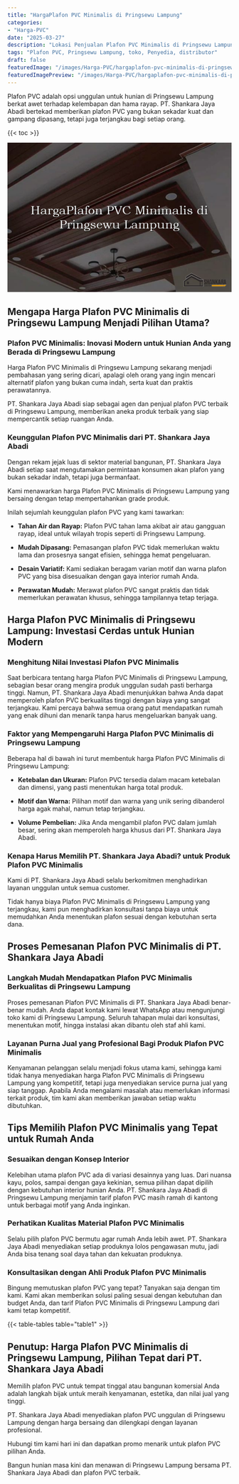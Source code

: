 ```yaml
---
title: "HargaPlafon PVC Minimalis di Pringsewu Lampung"
categories:
- "Harga-PVC"
date: "2025-03-27"
description: "Lokasi Penjualan Plafon PVC Minimalis di Pringsewu Lampung untuk hunian, perkantoran, dan ritel. Produk terbaik, beragam motif, warna menarik, beserta layanan penempatan dikerjakan oleh tenaga ahli berpengalaman dan kepastian resmi!|Jasa penjualan Plafon PVC Minimalis di Pringsewu Lampung untuk kebutuhan hunian, kantor, atau toko, beserta panel terbaik dan instalasi oleh teknisi ahli serta garansi resmi.|Alternatif Plafon PVC Minimalis di Pringsewu Lampung yang terbukti untuk rumah, office, serta ritel, bersama material unggulan dan penempatan dikerjakan oleh tenaga ahli berpengalaman dan kepastian resmi.|Distribusi Plafon PVC Minimalis di Pringsewu Lampung untuk rumah, kantor, dan ritel, dengan material terbaik dan penempatan ditangani oleh tenaga ahli profesional, dilengkapi beserta jaminan resmi.}"
tags: "Plafon PVC, Pringsewu Lampung, toko, Penyedia, distributor"
draft: false
featuredImage: "/images/Harga-PVC/hargaplafon-pvc-minimalis-di-pringsewu-lampung.png"
featuredImagePreview: "/images/Harga-PVC/hargaplafon-pvc-minimalis-di-pringsewu-lampung.png"
---
```


Plafon PVC adalah opsi unggulan untuk hunian di Pringsewu Lampung berkat awet terhadap kelembapan dan hama rayap. PT. Shankara Jaya Abadi bertekad memberikan plafon PVC yang bukan sekadar kuat dan gampang dipasang, tetapi juga terjangkau bagi setiap orang.

{{< toc >}}

![HargaPlafon PVC Minimalis di Pringsewu Lampung](/images/Harga-PVC/HargaPlafon-PVC-Minimalis-di-Pringsewu-Lampung.png)

## Mengapa Harga Plafon PVC Minimalis di Pringsewu Lampung Menjadi Pilihan Utama?

### Plafon PVC Minimalis: Inovasi Modern untuk Hunian Anda yang Berada di Pringsewu Lampung

Harga Plafon PVC Minimalis di Pringsewu Lampung sekarang menjadi pembahasan yang sering dicari, apalagi oleh orang yang ingin mencari alternatif plafon yang bukan cuma indah, serta kuat dan praktis perawatannya.

PT. Shankara Jaya Abadi siap sebagai agen dan penjual plafon PVC terbaik di Pringsewu Lampung, memberikan aneka produk terbaik yang siap mempercantik setiap ruangan Anda.

### Keunggulan Plafon PVC Minimalis dari PT. Shankara Jaya Abadi

Dengan rekam jejak luas di sektor material bangunan, PT. Shankara Jaya Abadi setiap saat mengutamakan permintaan konsumen akan plafon yang bukan sekadar indah, tetapi juga bermanfaat.

Kami menawarkan harga Plafon PVC Minimalis di Pringsewu Lampung yang bersaing dengan tetap mempertahankan grade produk.

Inilah sejumlah keunggulan plafon PVC yang kami tawarkan:

- **Tahan Air dan Rayap:** Plafon PVC tahan lama akibat air atau gangguan rayap, ideal untuk wilayah tropis seperti di Pringsewu Lampung.

- **Mudah Dipasang:** Pemasangan plafon PVC tidak memerlukan waktu lama dan prosesnya sangat efisien, sehingga hemat pengeluaran.

- **Desain Variatif:** Kami sediakan beragam varian motif dan warna plafon PVC yang bisa disesuaikan dengan gaya interior rumah Anda.

- **Perawatan Mudah:** Merawat plafon PVC sangat praktis dan tidak memerlukan perawatan khusus, sehingga tampilannya tetap terjaga.

## Harga Plafon PVC Minimalis di Pringsewu Lampung: Investasi Cerdas untuk Hunian Modern

### Menghitung Nilai Investasi Plafon PVC Minimalis

Saat berbicara tentang harga Plafon PVC Minimalis di Pringsewu Lampung, sebagian besar orang mengira produk unggulan sudah pasti berharga tinggi. Namun, PT. Shankara Jaya Abadi menunjukkan bahwa Anda dapat memperoleh plafon PVC berkualitas tinggi dengan biaya yang sangat terjangkau. Kami percaya bahwa semua orang patut mendapatkan rumah yang enak dihuni dan menarik tanpa harus mengeluarkan banyak uang.

### Faktor yang Mempengaruhi Harga Plafon PVC Minimalis di Pringsewu Lampung

Beberapa hal di bawah ini turut membentuk harga Plafon PVC Minimalis di Pringsewu Lampung:

- **Ketebalan dan Ukuran:** Plafon PVC tersedia dalam macam ketebalan dan dimensi, yang pasti menentukan harga total produk.

- **Motif dan Warna:** Pilihan motif dan warna yang unik sering dibanderol harga agak mahal, namun tetap terjangkau.

- **Volume Pembelian:** Jika Anda mengambil plafon PVC dalam jumlah besar, sering akan memperoleh harga khusus dari PT. Shankara Jaya Abadi.

### Kenapa Harus Memilih PT. Shankara Jaya Abadi? untuk Produk Plafon PVC Minimalis

Kami di PT. Shankara Jaya Abadi selalu berkomitmen menghadirkan layanan unggulan untuk semua customer.

Tidak hanya biaya Plafon PVC Minimalis di Pringsewu Lampung yang terjangkau, kami pun menghadirkan konsultasi tanpa biaya untuk memudahkan Anda menentukan plafon sesuai dengan kebutuhan serta dana.

## Proses Pemesanan Plafon PVC Minimalis di PT. Shankara Jaya Abadi

### Langkah Mudah Mendapatkan Plafon PVC Minimalis Berkualitas di Pringsewu Lampung

Proses pemesanan Plafon PVC Minimalis di PT. Shankara Jaya Abadi benar-benar mudah. Anda dapat kontak kami lewat WhatsApp atau mengunjungi toko kami di Pringsewu Lampung. Seluruh tahapan mulai dari konsultasi, menentukan motif, hingga instalasi akan dibantu oleh staf ahli kami.

### Layanan Purna Jual yang Profesional Bagi Produk Plafon PVC Minimalis

Kenyamanan pelanggan selalu menjadi fokus utama kami, sehingga kami tidak hanya menyediakan harga Plafon PVC Minimalis di Pringsewu Lampung yang kompetitif, tetapi juga menyediakan service purna jual yang siap tanggap. Apabila Anda mengalami masalah atau memerlukan informasi terkait produk, tim kami akan memberikan jawaban setiap waktu dibutuhkan.

## Tips Memilih Plafon PVC Minimalis yang Tepat untuk Rumah Anda

### Sesuaikan dengan Konsep Interior

Kelebihan utama plafon PVC ada di variasi desainnya yang luas. Dari nuansa kayu, polos, sampai dengan gaya kekinian, semua pilihan dapat dipilih dengan kebutuhan interior hunian Anda. PT. Shankara Jaya Abadi di Pringsewu Lampung menjamin tarif plafon PVC masih ramah di kantong untuk berbagai motif yang Anda inginkan.

### Perhatikan Kualitas Material Plafon PVC Minimalis

Selalu pilih plafon PVC bermutu agar rumah Anda lebih awet. PT. Shankara Jaya Abadi menyediakan setiap produknya lolos pengawasan mutu, jadi Anda bisa tenang soal daya tahan dan kekuatan produknya.

### Konsultasikan dengan Ahli Produk Plafon PVC Minimalis

Bingung memutuskan plafon PVC yang tepat? Tanyakan saja dengan tim kami. Kami akan memberikan solusi paling sesuai dengan kebutuhan dan budget Anda, dan tarif Plafon PVC Minimalis di Pringsewu Lampung dari kami tetap kompetitif.

{{< table-tables table="table1" >}}

## Penutup: Harga Plafon PVC Minimalis di Pringsewu Lampung, Pilihan Tepat dari PT. Shankara Jaya Abadi

Memilih plafon PVC untuk tempat tinggal atau bangunan komersial Anda adalah langkah bijak untuk meraih kenyamanan, estetika, dan nilai jual yang tinggi.

PT. Shankara Jaya Abadi menyediakan plafon PVC unggulan di Pringsewu Lampung dengan harga bersaing dan dilengkapi dengan layanan profesional.

Hubungi tim kami hari ini dan dapatkan promo menarik untuk plafon PVC pilihan Anda.

Bangun hunian masa kini dan menawan di Pringsewu Lampung bersama PT. Shankara Jaya Abadi dan plafon PVC terbaik.
